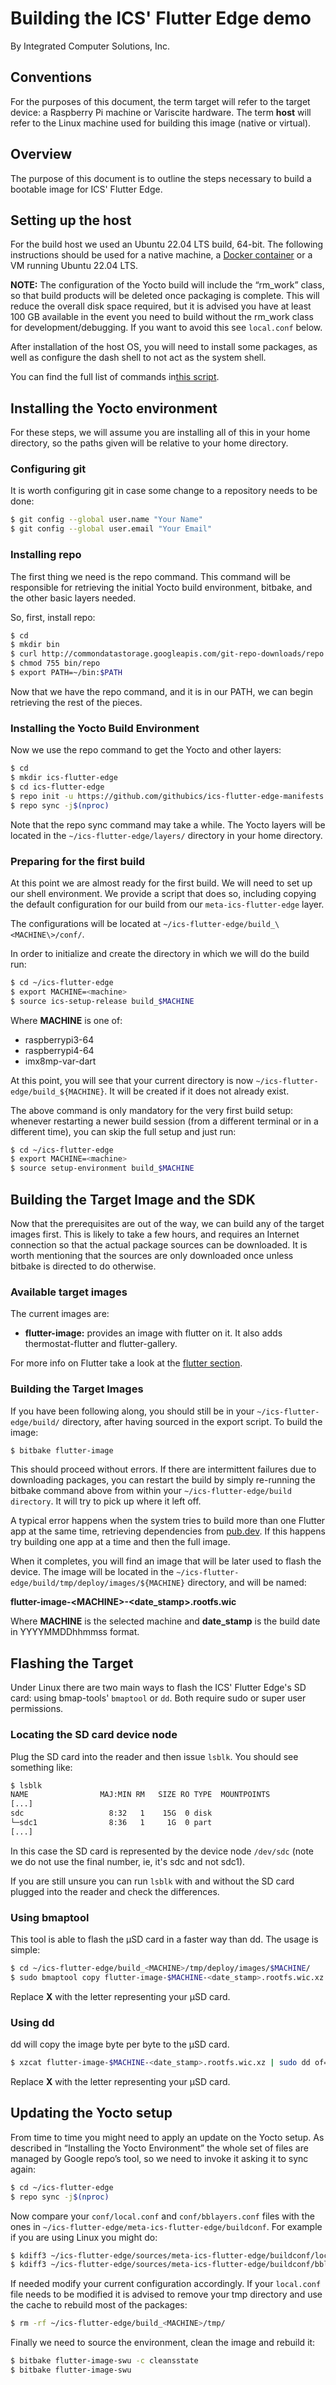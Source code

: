 # Building the ICS' Flutter Edge demo

By Integrated Computer Solutions, Inc.

## Conventions

For the purposes of this document, the term target will refer to the target device: a Raspberry Pi machine or Variscite hardware. The term **host** will refer to the Linux machine used for building this image (native or virtual).

## Overview

The purpose of this document is to outline the steps necessary to build a bootable image for ICS' Flutter Edge.

## Setting up the host

For the build host we used an Ubuntu 22.04 LTS build, 64-bit. The following instructions should be used for a native machine, a [Docker container](https://github.com/githubics/ics-flutter-edge-manifests/blob/kirkstone/docker/README.md) or a VM running Ubuntu 22.04 LTS.

**NOTE:** The configuration of the Yocto build will include the “rm_work” class, so that build products will be deleted once packaging is complete. This will reduce the overall disk space required, but it is advised you have at least 100 GB available in the event you need to build without the rm_work class for development/debugging. If you want to avoid this see `local.conf` below.

After installation of the host OS, you will need to install some packages, as well as configure the dash shell to not act as the system shell.

You can find the full list of commands in[this script](https://github.com/githubics/ics-flutter-edge-manifests/blob/kirkstone/docker/install.sh).

## Installing the Yocto environment

For these steps, we will assume you are installing all of this in your home directory, so the paths given will be relative to your home directory.

### Configuring git

It is worth configuring git in case some change to a repository needs to be done:

```bash
$ git config --global user.name "Your Name"
$ git config --global user.email "Your Email"
```

### Installing repo

The first thing we need is the repo command. This command will be responsible for retrieving the initial Yocto build environment, bitbake, and the other basic layers needed.

So, first, install repo:

```bash
$ cd
$ mkdir bin
$ curl http://commondatastorage.googleapis.com/git-repo-downloads/repo > ~/bin/repo
$ chmod 755 bin/repo
$ export PATH=~/bin:$PATH
```

Now that we have the repo command, and it is in our PATH, we can begin retrieving the rest of the pieces.

### Installing the Yocto Build Environment

Now we use the repo command to get the Yocto and other layers:

```bash
$ cd
$ mkdir ics-flutter-edge
$ cd ics-flutter-edge
$ repo init -u https://github.com/githubics/ics-flutter-edge-manifests.git -b kirkstone
$ repo sync -j$(nproc)
```

Note that the repo sync command may take a while. The Yocto layers will be located in the `~/ics-flutter-edge/layers/` directory in your home directory.

### Preparing for the first build

At this point we are almost ready for the first build. We will need to set up our shell environment. We provide a script that does so, including copying the default configuration for our build from our `meta-ics-flutter-edge` layer.

The configurations will be located at `~/ics-flutter-edge/build_\<MACHINE\>/conf/`.

In order to initialize and create the directory in which we will do the build run:

```bash
$ cd ~/ics-flutter-edge
$ export MACHINE=<machine>
$ source ics-setup-release build_$MACHINE
```

Where **MACHINE** is one of:
- raspberrypi3-64
- raspberrypi4-64
- imx8mp-var-dart

At this point, you will see that your current directory is now `~/ics-flutter-edge/build_${MACHINE}`. It will be created if it does not already exist.

The above command is only mandatory for the very first build setup: whenever restarting a newer build session (from a different terminal or in a different time), you can skip the full setup and just run:

```bash
$ cd ~/ics-flutter-edge
$ export MACHINE=<machine>
$ source setup-environment build_$MACHINE
```

## Building the Target Image and the SDK

Now that the prerequisites are out of the way, we can build any of the target images first. This is likely to take a few hours, and requires an Internet connection so that the actual package sources can be downloaded. It is worth mentioning that the sources are only downloaded once unless bitbake is directed to do otherwise.

### Available target images

The current images are:

- **flutter-image:** provides an image with flutter on it. It also adds thermostat-flutter and flutter-gallery.

For more info on Flutter take a look at the [flutter section](flutter.md).

### Building the Target Images

If you have been following along, you should still be in your `~/ics-flutter-edge/build/` directory, after having sourced in the export script. To build the image:

```bash
$ bitbake flutter-image
```

This should proceed without errors. If there are intermittent failures due to downloading packages, you can restart the build by simply re-running the bitbake command above from within your `~/ics-flutter-edge/build directory`. It will try to pick up where it left off.

A typical error happens when the system tries to build more than one Flutter app at the same time, retrieving dependencies from [pub.dev](https://pub.dev/). If this happens try building one app at a time and then the full image.

When it completes, you will find an image that will be later used to flash the device. The image will be located in the `~/ics-flutter-edge/build/tmp/deploy/images/${MACHINE}` directory, and will be named:

**flutter-image-\<MACHINE\>-\<date_stamp\>.rootfs.wic**

Where **MACHINE** is the selected machine and **date_stamp** is the build date in YYYYMMDDhhmmss format.

## Flashing the Target

Under Linux there are two main ways to flash the ICS' Flutter Edge's SD card: using bmap-tools' `bmaptool` or `dd`. Both require sudo or super user permissions.

### Locating the SD card device node

Plug the SD card into the reader and then issue `lsblk`. You should see something like:

```bash
$ lsblk
NAME                MAJ:MIN RM   SIZE RO TYPE  MOUNTPOINTS
[...]
sdc                   8:32   1    15G  0 disk
└─sdc1                8:36   1     1G  0 part
[...]

```

In this case the SD card is represented by the device node `/dev/sdc` (note we do not use the final number, ie, it's sdc and not sdc1).

If you are still unsure you can run `lsblk` with and without the SD card plugged into the reader and check the differences.

### Using bmaptool

This tool is able to flash the µSD card in a faster way than dd. The usage is simple:

```bash
$ cd ~/ics-flutter-edge/build_<MACHINE>/tmp/deploy/images/$MACHINE/
$ sudo bmaptool copy flutter-image-$MACHINE-<date_stamp>.rootfs.wic.xz /dev/sdX
```

Replace **X** with the letter representing your µSD card.

### Using dd

dd will copy the image byte per byte to the µSD card.

```bash
$ xzcat flutter-image-$MACHINE-<date_stamp>.rootfs.wic.xz | sudo dd of=/dev/sdX bs=1M status=progress
```

Replace **X** with the letter representing your µSD card.

## Updating the Yocto setup

From time to time you might need to apply an update on the Yocto setup.  As described in “Installing the Yocto Environment” the whole set of files are managed by Google repo’s tool, so we need to invoke  it asking it to sync again:

```bash
$ cd ~/ics-flutter-edge
$ repo sync -j$(nproc)
```

Now compare your `conf/local.conf` and `conf/bblayers.conf` files with the ones in  `~/ics-flutter-edge/meta-ics-flutter-edge/buildconf`. For example if you are using Linux you might do:

```bash
$ kdiff3 ~/ics-flutter-edge/sources/meta-ics-flutter-edge/buildconf/local.conf.sample  ~/ics-flutter-edge/build_<MACHINE>/conf/local.conf
$ kdiff3 ~/ics-flutter-edge/sources/meta-ics-flutter-edge/buildconf/bblayers.conf.sample  ~/ics-flutter-edge/build_<MACHINE>/conf/bblayers.conf
```

If needed modify your current configuration accordingly. If your `local.conf` file needs to be modified it is advised to remove your tmp directory and use the cache to rebuild most of the packages:

```bash
$ rm -rf ~/ics-flutter-edge/build_<MACHINE>/tmp/
```

Finally we need to source the environment, clean the image and rebuild it:

```bash
$ bitbake flutter-image-swu -c cleansstate
$ bitbake flutter-image-swu
```